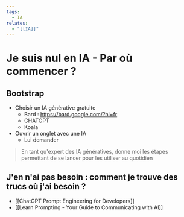 ```yaml
---
tags:
  - IA
relates:
  - "[[IA]]"
---
```

# Je suis nul en IA - Par où commencer ?

## Bootstrap 

- Choisir un IA générative gratuite
	- Bard : https://bard.google.com/?hl=fr
	- CHATGPT
	- Koala
- Ouvrir un onglet avec une IA
	- Lui demander 
> En tant qu'expert des IA génératives, donne moi les étapes permettant de se lancer pour les utiliser au quotidien
>


## J'en n'ai pas besoin : comment je trouve des trucs où j'ai besoin  ?

- [[ChatGPT Prompt Engineering for Developers]]
- [[Learn Prompting - Your Guide to Communicating with AI]]